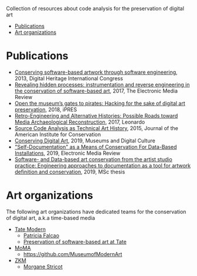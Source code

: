 Collection of resources about code analysis for the preservation of digital art
- [Publications](#publications)
- [Art organizations](#art-organizations)

# Publications
- [Conserving software-based artwork through software engineering](https://ieeexplore.ieee.org/abstract/document/6744752/), 2013, Digital Heritage International Congress
- [Revealing hidden processes: instrumentation and reverse engineering in the conservation of software-based art](https://resources.culturalheritage.org/emg-review/volume-5-2017-2018/ensom/), 2017, The Electronic Media Review
- [Open the museum’s gates to pirates: Hacking for the sake of digital art preservation](https://phaidra.univie.ac.at/detail/o:923621), 2018, iPRES
- [Retro-Engineering and Alternative Histories: Possible Roads toward Media Archaeological Reconstruction](https://direct.mit.edu/leon/article-pdf/50/2/192/1577986/leon_a_01388.pdf), 2017, Leonardo
- [Source Code Analysis as Technical Art History](https://www.tandfonline.com/doi/epdf/10.1179/1945233015Y.0000000004?needAccess=true), 2015, Journal of the American Institute for Conservation
- [Conserving Digital Art](https://link.springer.com/chapter/10.1007/978-3-319-97457-6_11), 2019, Museums and Digital Culture
- ["Self-Documentation" as a Means of Conservation For Data-Based Installations](https://resources.culturalheritage.org/emg-review/volume-6-2019-2020/mellado-martinez/), 2019, Electronic Media Review
- [Software- and Data-based art conservation from the artist studio practice: Engineering approaches to documentation as a tool for artwork definition and conservation](https://www.academia.edu/42488179/Software_and_Data_based_art_conservation_from_the_artist_studio_practice_Engineering_approaches_to_documentation_as_a_tool_for_artwork_definition_and_conservation), 2019, MSc thesis

# Art organizations
The following art organizations have dedicated teams for the conservation of digital art, a.k.a time-based media
- [Tate Modern](https://www.tate.org.uk)
  - [Patricia Falcao](https://www.linkedin.com/in/patricia-falcao-b3136475/)
  - [Preservation of software-based art at Tate](https://mediarep.org/bitstream/doc/14111/1/Digital_Art_Looking_Glass_271-287_Preservation_of_Software-based_Art.pdf)
- [MoMA](https://www.moma.org/)
  - https://github.com/MuseumofModernArt
- [ZKM](https://zkm.de/en)
  - [Morgane Stricot](https://zkm.de/de/person/morgan-stricot)
